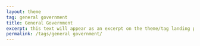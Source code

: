 ```yaml
---
layout: theme
tag: general government
title: General Government
excerpt: this text will appear as an excerpt on the theme/tag landing page
permalink: /tags/general government/
---
```

